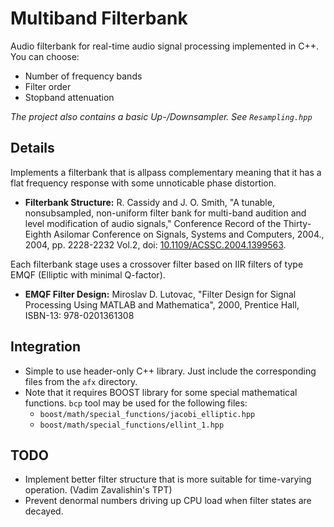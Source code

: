 # Multiband Filterbank
Audio filterbank for real-time audio signal processing implemented in C++. You can choose:
* Number of frequency bands
* Filter order
* Stopband attenuation

*The project also contains a basic Up-/Downsampler. See `Resampling.hpp`*

## Details
Implements a filterbank that is allpass complementary meaning that it has a flat frequency response with some unnoticable phase distortion.
* **Filterbank Structure:** R. Cassidy and J. O. Smith, "A tunable, nonsubsampled, non-uniform filter bank for multi-band audition and level modification of audio signals," Conference Record of the Thirty-Eighth Asilomar Conference on Signals, Systems and Computers, 2004., 2004, pp. 2228-2232 Vol.2, doi: [10.1109/ACSSC.2004.1399563](https://doi.org/10.1109/ACSSC.2004.1399563).

Each filterbank stage uses a crossover filter based on IIR filters of type EMQF (Elliptic with minimal Q-factor).
* **EMQF Filter Design:** Miroslav D. Lutovac, "Filter Design for Signal Processing Using MATLAB and Mathematica", 2000, Prentice Hall, ISBN-13: 978-0201361308

## Integration
* Simple to use header-only C++ library. Just include the corresponding files from the `afx` directory.
* Note that it requires BOOST library for some special mathematical functions. `bcp` tool may be used for the following files:
    * `boost/math/special_functions/jacobi_elliptic.hpp`
    * `boost/math/special_functions/ellint_1.hpp`

## TODO
* Implement better filter structure that is more suitable for time-varying operation. (Vadim Zavalishin's TPT)
* Prevent denormal numbers driving up CPU load when filter states are decayed.
